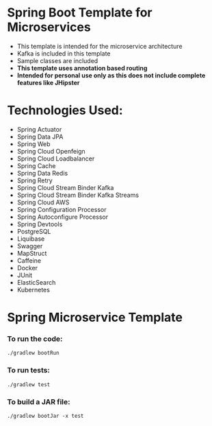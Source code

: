 # Spring Boot Template for Microservices

- This template is intended for the microservice architecture
- Kafka is included in this template
- Sample classes are included
- **This template uses annotation based routing**
- **Intended for personal use only as this does not include complete features like JHipster**

# Technologies Used:

- Spring Actuator
- Spring Data JPA
- Spring Web
- Spring Cloud Openfeign
- Spring Cloud Loadbalancer
- Spring Cache
- Spring Data Redis
- Spring Retry
- Spring Cloud Stream Binder Kafka
- Spring Cloud Stream Binder Kafka Streams
- Spring Cloud AWS
- Spring Configuration Processor
- Spring Autoconfigure Processor
- Spring Devtools
- PostgreSQL
- Liquibase
- Swagger
- MapStruct
- Caffeine
- Docker
- JUnit
- ElasticSearch
- Kubernetes

# Spring Microservice Template

### To run the code:

`./gradlew bootRun`

### To run tests:

`./gradlew test`

### To build a JAR file:

`./gradlew bootJar -x test`
